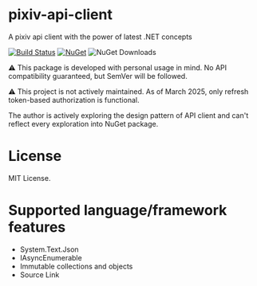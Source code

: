 # pixiv-api-client
A pixiv api client with the power of latest .NET concepts

[![Build Status](https://dev.azure.com/huoyaoyuan/PublicDotNet/_apis/build/status/pixiv-api-client?branchName=master)](https://dev.azure.com/huoyaoyuan/PublicDotNet/_build/latest?definitionId=3&branchName=master)
[![NuGet](https://img.shields.io/nuget/v/Meowtrix.PixivApi)](https://www.nuget.org/packages/Meowtrix.PixivApi)
![NuGet Downloads](https://img.shields.io/nuget/dt/Meowtrix.PixivApi)

⚠ This package is developed with personal usage in mind. No API compatibility guaranteed, but SemVer will be followed.

⚠ This project is not actively maintained. As of March 2025, only refresh token-based authorization is functional.

The author is actively exploring the design pattern of API client and can't reflect every exploration into NuGet package.

# License
MIT License.

# Supported language/framework features
- System.Text.Json
- IAsyncEnumerable
- Immutable collections and objects
- Source Link
